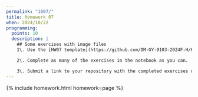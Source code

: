 ```yaml
---
permalink: "1007/"
title: Homework 07
when: 2024/10/22
programming:
  points: 10
  description: |
    ## Some exercises with image files
    1\. Use the [HW07 template](https://github.com/DM-GY-9103-2024F-H/HW07) to start a repository in your organization's GitHub space. It should be named HW06. Open the notebook file using GitHub Codespaces to continue the exercises.

    2\. Complete as many of the exercises in the notebook as you can.

    3\. Submit a link to your repository with the completed exercises using [Brightspace](https://brightspace.nyu.edu/).
---
```

{% include homework.html homework=page %}
